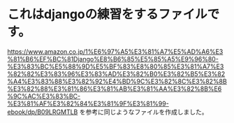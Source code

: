 # これはdjangoの練習をするファイルです。

https://www.amazon.co.jp/1%E6%97%A5%E3%81%A7%E5%AD%A6%E3%81%B6%EF%BC%81Django%E8%B6%85%E5%85%A5%E9%96%80-%E3%83%BC%E5%88%9D%E5%BF%83%E8%80%85%E3%81%A7%E3%82%82%E3%83%96%E3%83%AD%E3%82%B0%E3%82%B5%E3%82%A4%E3%83%88%E3%82%92%E4%BD%9C%E3%82%8C%E3%82%8B%E3%82%88%E3%81%86%E3%81%AB%E3%81%AA%E3%82%8B%E6%9C%AC%E3%83%BC-%E3%81%AF%E3%82%84%E3%81%9F%E3%81%99-ebook/dp/B09LRGMTLB
を参考に同じようなファイルを作成しました。
